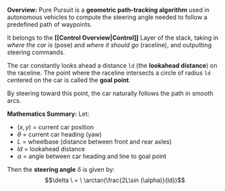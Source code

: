 **Overview:**
Pure Pursuit is a **geometric path-tracking algorithm** used in autonomous vehicles to compute the steering angle needed to follow a predefined path of waypoints.

It belongs to the **[[Control Overview|Control]]** Layer of the stack, taking in *where the car is* (pose) and *where it should go* (raceline), and outputting steering commands.

The car constantly looks ahead a distance `ld` (the **lookahead distance**) on the raceline.
The point where the raceline intersects a circle of radius `ld` centered on the car is called the **goal point**.

By steering toward this point, the car naturally follows the path in smooth arcs.

**Mathematics Summary:**
Let:
- $(x,y)$ = current car position
- $\theta$ = current car heading (yaw)
- $L$ = wheelbase (distance between front and rear axles)
- $ld$ = lookahead distance
- $\alpha$ = angle between car heading and line to goal point

Then the **steering angle** $\delta$ is given by:
$$\delta \  = \  \arctan(\frac{2L\sin (\alpha)}{ld})$$
